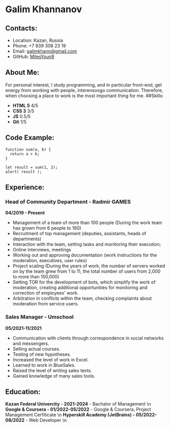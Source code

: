 # Galim Khannanov
## Contacts:
* Location: Kazan, Russia 
* Phone: +7 939 308 23 19
* Email: galimkhann@gmail.com
* GitHub: [MilesYoun9](https://github.com/MilesYoun9)
## About Me: 
For personal interest, I study programming, and in particular front-end, get energy from working with people, interensoogo communication. Therefore, when choosing a place to work is the most important thing for me. 
##Skills: 
* __HTML 5__ 4/5
* __CSS 3__ 3/5
* __JS__ 0.5/5
* __Git__ 1/5
## Code Example:  
``` 
function sum(a, b) {
  return a + b;
}

let result = sum(1, 2);
alert( result );
```
## Experience:
### Head of Community Department - Radmir GAMES
__04/2019 - Present__
* Management of a team of more than 100 people (During the work team has grown from 6 people to 160)
* Recruitment of top management (deputies, assistants, heads of departments)
* Interaction with the team, setting tasks and monitoring their execution;
* Online interviews, meetings
* Working out and approving documentation (work instructions for the moderation, executives, user rules)
* Project scaling (During the years of work, the number of servers worked on by the team grew from 1 to 11, the total number of users from 2,000 to more than 150,000)
* Setting TOR for the development of bots, which simplify the work of moderation, creating additional opportunities for monitoring and correction of employees' work.
* Arbitration in conflicts within the team, checking complaints about moderation from service users.
### Sales Manager - Umschool
__05/2021-11/2021__
* Communication with clients through correspondence in social networks and messengers.
* Selling actual courses.
* Testing of new hypotheses.
* Increased the level of work in Excel.
* Learned to work in BlueSales.
* Raised the level of writing sales texts.
* Gained knowledge of many sales tools.
## Education:
__Kazan Federal Univercity - 2021-2024__ - Bachalor of Management \n
__Google & Coursera - 01/2022-05/2022__ - Google & Coursera, Project Management Cerfiticate \n 
__Hyperskill Academy (JetBrains) - 05/2022-08/2022__ - Web Developer \n 


